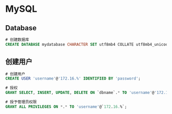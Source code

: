 # MySQL

## Database

```sql
# 创建数据库
CREATE DATABASE mydatabase CHARACTER SET utf8mb4 COLLATE utf8mb4_unicode_ci;
```

## 创建用户

```sql
# 创建用户
CREATE USER 'username'@'172.16.%' IDENTIFIED BY 'password';

# 授权
GRANT SELECT, INSERT, UPDATE, DELETE ON `dbname`.* TO 'username'@'172.16.%'

# 授予管理员权限
GRANT ALL PRIVILEGES ON *.* TO 'username'@`172.16.%`;
```
